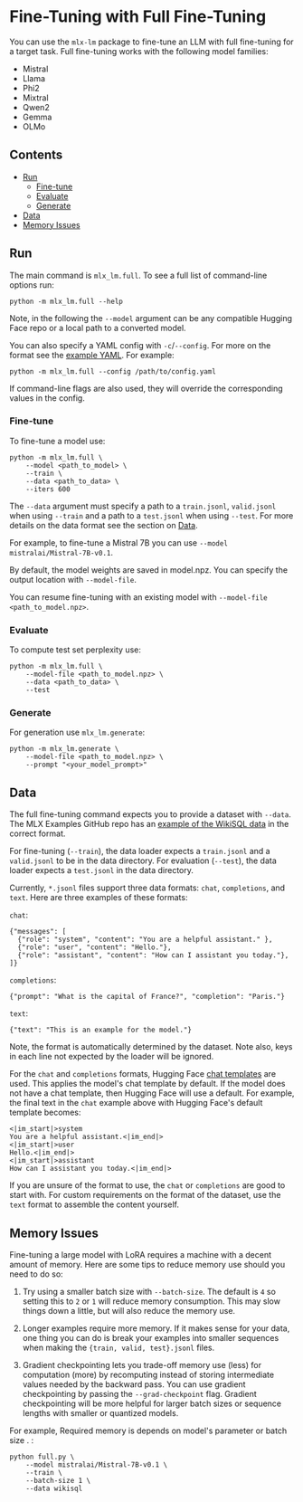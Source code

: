 # Fine-Tuning with Full Fine-Tuning

You can use the `mlx-lm` package to fine-tune an LLM with full fine-tuning for a target task. Full fine-tuning works with the following model families:

- Mistral
- Llama
- Phi2
- Mixtral
- Qwen2
- Gemma
- OLMo

## Contents

* [Run](#Run)
  * [Fine-tune](#Fine-tune)
  * [Evaluate](#Evaluate)
  * [Generate](#Generate)
* [Data](#Data)
* [Memory Issues](#Memory-Issues)

## Run

The main command is `mlx_lm.full`. To see a full list of command-line options run:

```shell
python -m mlx_lm.full --help
```

Note, in the following the `--model` argument can be any compatible Hugging
Face repo or a local path to a converted model.

You can also specify a YAML config with `-c`/`--config`. For more on the format see the
[example YAML](examples/lora_config.yaml). For example:

```shell
python -m mlx_lm.full --config /path/to/config.yaml
```

If command-line flags are also used, they will override the corresponding
values in the config.

### Fine-tune

To fine-tune a model use:

```shell
python -m mlx_lm.full \
    --model <path_to_model> \
    --train \
    --data <path_to_data> \
    --iters 600
```

The `--data` argument must specify a path to a `train.jsonl`, `valid.jsonl`
when using `--train` and a path to a `test.jsonl` when using `--test`. For more
details on the data format see the section on [Data](#Data).

For example, to fine-tune a Mistral 7B you can use `--model
mistralai/Mistral-7B-v0.1`.


By default, the model weights are saved in model.npz. You can specify
the output location with `--model-file`.

You can resume fine-tuning with an existing model with
`--model-file <path_to_model.npz>`.

### Evaluate

To compute test set perplexity use:

```shell
python -m mlx_lm.full \
    --model-file <path_to_model.npz> \
    --data <path_to_data> \
    --test
```

### Generate

For generation use `mlx_lm.generate`:

```shell
python -m mlx_lm.generate \
    --model-file <path_to_model.npz> \
    --prompt "<your_model_prompt>"
```

## Data

The full fine-tuning command expects you to provide a dataset with `--data`.  The MLX
Examples GitHub repo has an [example of the WikiSQL
data](https://github.com/ml-explore/mlx-examples/tree/main/lora/data) in the
correct format.

For fine-tuning (`--train`), the data loader expects a `train.jsonl` and a
`valid.jsonl` to be in the data directory. For evaluation (`--test`), the data
loader expects a `test.jsonl` in the data directory. 

Currently, `*.jsonl` files support three data formats: `chat`,
`completions`, and `text`. Here are three examples of these formats:

`chat`:
  
```jsonl
{"messages": [
  {"role": "system", "content": "You are a helpful assistant." },
  {"role": "user", "content": "Hello."},
  {"role": "assistant", "content": "How can I assistant you today."},
]}
```

`completions`:
  
```jsonl
{"prompt": "What is the capital of France?", "completion": "Paris."}
```

`text`:

```jsonl
{"text": "This is an example for the model."}
```

Note, the format is automatically determined by the dataset. Note also, keys in
each line not expected by the loader will be ignored.

For the `chat` and `completions` formats, Hugging Face [chat
templates](https://huggingface.co/blog/chat-templates) are used. This applies
the model's chat template by default. If the model does not have a chat
template, then Hugging Face will use a default. For example, the final text in
the `chat` example above with Hugging Face's default template becomes:

```text
<|im_start|>system
You are a helpful assistant.<|im_end|>
<|im_start|>user
Hello.<|im_end|>
<|im_start|>assistant
How can I assistant you today.<|im_end|>
```

If you are unsure of the format to use, the `chat` or `completions` are good to
start with. For custom requirements on the format of the dataset, use the
`text` format to assemble the content yourself.

## Memory Issues

Fine-tuning a large model with LoRA requires a machine with a decent amount
of memory. Here are some tips to reduce memory use should you need to do so:


1. Try using a smaller batch size with `--batch-size`. The default is `4` so
   setting this to `2` or `1` will reduce memory consumption. This may slow
   things down a little, but will also reduce the memory use.


2. Longer examples require more memory. If it makes sense for your data, one thing
   you can do is break your examples into smaller
   sequences when making the `{train, valid, test}.jsonl` files.

3. Gradient checkpointing lets you trade-off memory use (less) for computation
   (more) by recomputing instead of storing intermediate values needed by the
   backward pass. You can use gradient checkpointing by passing the
   `--grad-checkpoint` flag. Gradient checkpointing will be more helpful for
   larger batch sizes or sequence lengths with smaller or quantized models.

For example, Required memory is depends on model's parameter or batch size . :

```
python full.py \
    --model mistralai/Mistral-7B-v0.1 \
    --train \
    --batch-size 1 \
    --data wikisql
```

